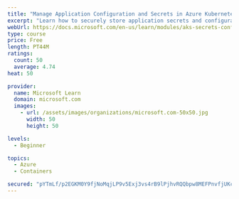 ```yaml
---
title: "Manage Application Configuration and Secrets in Azure Kubernetes Service (AKS)"
excerpt: "Learn how to securely store application secrets and configurations using native Kubernetes resources in Azure Kubernetes Service (AKS)."
webUrl: https://docs.microsoft.com/en-us/learn/modules/aks-secrets-configure-app/
type: course
price: Free
length: PT44M
ratings:
  count: 50
  average: 4.74
heat: 50

provider:
  name: Microsoft Learn
  domain: microsoft.com
  images:
    - url: /assets/images/organizations/microsoft.com-50x50.jpg
      width: 50
      height: 50

levels:
  - Beginner

topics:
  - Azure
  - Containers

secured: "pYTmLf/p2EGKM0Y9fjNoMqjLP9v5Exj3vs4rB9lPjhvRQQbpw8MEFPnvfjUKcOFuPwhUFsm1IoXImvBLZkx2HEPcgEIiZ7Rq2Gw2QGAiMrdGFlJCFEmpMjxHPx3HlYlRuAPKXGiZTSe6/+UQfeRd5P/nXbzKLEqCwmbjDVxdhW+bhULb88LrXtNHIHNG3+I9HSV+rQQgUq0CfBReln3+irPqPHjsZjQmdM5QjsVJhD8BLhAaV6kZ1hvcAQFhQJJhbyBQtoSHUJqdagSFIAJzVPp7+5cL4E82KDn6zUQCn9eKkaWA7BEPriggq77BzM3YTfsD+bsWy8VVFxH6Ouxo/z5sy6Rv18EXMODIXOnctqkGKLEsimA+WADkx8epUpR024CPRKH+ioWC4A6mUFzDVs9d+4ERMIAt9s3LVIWcl0A=;Pn2iQHGAQ2sLQSWtMoPYpg=="
---
```


